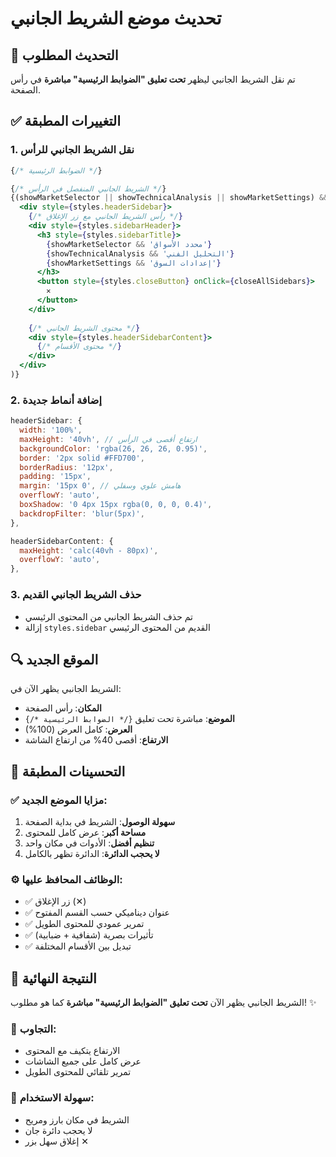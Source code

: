 # تحديث موضع الشريط الجانبي

## 🎯 التحديث المطلوب
تم نقل الشريط الجانبي ليظهر **تحت تعليق "الضوابط الرئيسية" مباشرة** في رأس الصفحة.

## ✅ التغييرات المطبقة

### 1. **نقل الشريط الجانبي للرأس**
```jsx
{/* الضوابط الرئيسية */}

{/* الشريط الجانبي المنفصل في الرأس */}
{(showMarketSelector || showTechnicalAnalysis || showMarketSettings) && (
  <div style={styles.headerSidebar}>
    {/* رأس الشريط الجانبي مع زر الإغلاق */}
    <div style={styles.sidebarHeader}>
      <h3 style={styles.sidebarTitle}>
        {showMarketSelector && 'محدد الأسواق'}
        {showTechnicalAnalysis && 'التحليل الفني'}
        {showMarketSettings && 'إعدادات السوق'}
      </h3>
      <button style={styles.closeButton} onClick={closeAllSidebars}>
        ✕
      </button>
    </div>
    
    {/* محتوى الشريط الجانبي */}
    <div style={styles.headerSidebarContent}>
      {/* محتوى الأقسام */}
    </div>
  </div>
)}
```

### 2. **إضافة أنماط جديدة**
```jsx
headerSidebar: {
  width: '100%',
  maxHeight: '40vh', // ارتفاع أقصى في الرأس
  backgroundColor: 'rgba(26, 26, 26, 0.95)',
  border: '2px solid #FFD700',
  borderRadius: '12px',
  padding: '15px',
  margin: '15px 0', // هامش علوي وسفلي
  overflowY: 'auto',
  boxShadow: '0 4px 15px rgba(0, 0, 0, 0.4)',
  backdropFilter: 'blur(5px)',
},

headerSidebarContent: {
  maxHeight: 'calc(40vh - 80px)',
  overflowY: 'auto',
},
```

### 3. **حذف الشريط الجانبي القديم**
- تم حذف الشريط الجانبي من المحتوى الرئيسي
- إزالة `styles.sidebar` القديم من المحتوى الرئيسي

## 🔍 الموقع الجديد
الشريط الجانبي يظهر الآن في:
- **المكان**: رأس الصفحة
- **الموضع**: مباشرة تحت تعليق `{/* الضوابط الرئيسية */}`
- **العرض**: كامل العرض (100%)
- **الارتفاع**: أقصى 40% من ارتفاع الشاشة

## 🎨 التحسينات المطبقة

### ✅ **مزايا الموضع الجديد:**
1. **سهولة الوصول**: الشريط في بداية الصفحة
2. **مساحة أكبر**: عرض كامل للمحتوى
3. **تنظيم أفضل**: الأدوات في مكان واحد
4. **لا يحجب الدائرة**: الدائرة تظهر بالكامل

### ⚙️ **الوظائف المحافظ عليها:**
- ✅ زر الإغلاق (✕)
- ✅ عنوان ديناميكي حسب القسم المفتوح
- ✅ تمرير عمودي للمحتوى الطويل
- ✅ تأثيرات بصرية (شفافية + ضبابية)
- ✅ تبديل بين الأقسام المختلفة

## 🚀 النتيجة النهائية
الشريط الجانبي يظهر الآن **تحت تعليق "الضوابط الرئيسية" مباشرة** كما هو مطلوب! ✨

### 📱 التجاوب:
- الارتفاع يتكيف مع المحتوى
- عرض كامل على جميع الشاشات
- تمرير تلقائي للمحتوى الطويل

### 🎯 سهولة الاستخدام:
- الشريط في مكان بارز ومريح
- لا يحجب دائرة جان
- إغلاق سهل بزر ✕
